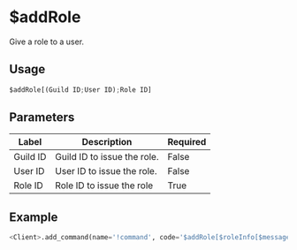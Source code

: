 # $addRole
Give a role to a user.

## Usage
```py
$addRole[(Guild ID;User ID);Role ID]
```

## Parameters
| Label | Description | Required |
| ----- | ----------- | -------- |
| Guild ID | Guild ID to issue the role. | False |
| User ID | User ID to issue the role. | False |
| Role ID | Role ID to issue the role | True |

## Example
```py
<Client>.add_command(name='!command', code='$addRole[$roleInfo[$message[0];id]]')
```